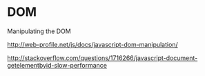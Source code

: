 # DOM
Manipulating the DOM

http://web-profile.net/js/docs/javascript-dom-manipulation/

http://stackoverflow.com/questions/1716266/javascript-document-getelementbyid-slow-performance
